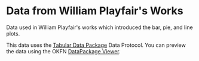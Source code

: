 # Data from William Playfair's Works

Data used in William Playfair's works which introduced the bar, pie, and line plots.

This data uses the [Tabular Data Package](http://dataprotocols.org/tabular-data-package/) Data Protocol.
You can preview the data using the OKFN [DataPackage Viewer](http://data.okfn.org/tools/view?url=https%3A%2F%2Fgithub.com%2Fjrnold%2Fplayfair-data).
